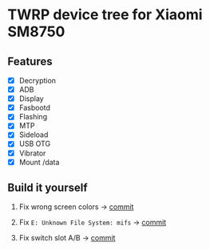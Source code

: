 # TWRP device tree for Xiaomi SM8750

## Features
- [X] Decryption
- [X] ADB
- [X] Display
- [X] Fasbootd
- [X] Flashing
- [X] MTP
- [X] Sideload
- [X] USB OTG
- [X] Vibrator
- [X] Mount /data

## Build it yourself
1. Fix wrong screen colors -> [commit](https://github.com/YuKongA/android_bootable_recovery_twrp-14.1/commit/edf59d8b504a4b3db197286aeac1c73727708175)

2. Fix `E: Unknown File System: mifs` -> [commit](https://github.com/YuKongA/android_bootable_recovery_twrp-14.1/commit/d7167c4d7b9cd341c049d62c876f365b58a39542)

3. Fix switch slot A/B -> [commit](https://github.com/YuKongA/android_bootable_recovery_twrp-14.1/commit/1648204cb0ffba48ef1ccb88fe5a6b4d451a0159)
